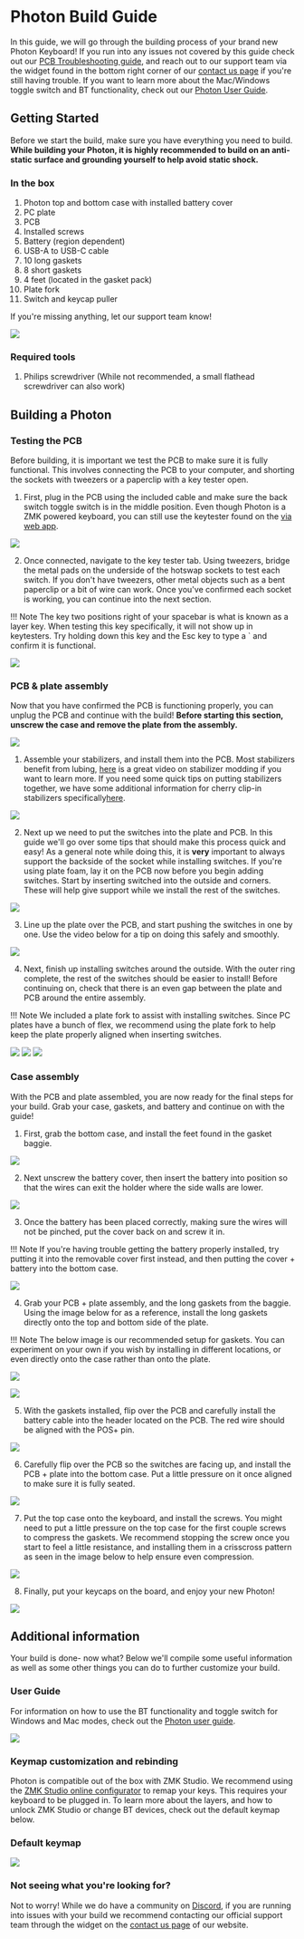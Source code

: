 # Photon Build Guide
In this guide, we will go through the building process of your brand new Photon Keyboard! If you run into any issues not covered by this guide check out our [PCB Troubleshooting guide](https://docs.cannonkeys.com/troubleshooting/), and reach out to our support team via the widget found in the bottom right corner of our [contact us page](https://cannonkeys.com/pages/contact-us) if you're still having trouble. If you want to learn more about the Mac/Windows toggle switch and BT functionality, check out our [Photon User Guide](https://docs.cannonkeys.com/photon-user-guide).

## Getting Started

Before we start the build, make sure you have everything you need to build. **While building your Photon, it is highly recommended to build on an anti-static surface and grounding yourself to help avoid static shock.**

### In the box

 1. Photon top and bottom case with installed battery cover
 2. PC plate
 3. PCB
 4. Installed screws
 5. Battery (region dependent)
 6. USB-A to USB-C cable
 7. 10 long gaskets
 8. 8 short gaskets
 9. 4 feet (located in the gasket pack)
 10. Plate fork
 11. Switch and keycap puller  

If you're missing anything, let our support team know!

![](images/photon/01-photon-included.jpg)

### Required tools

1. Philips screwdriver (While not recommended, a small flathead screwdriver can also work)

## Building a Photon

### Testing the PCB
Before building, it is important we test the PCB to make sure it is fully functional. This involves connecting the PCB to your computer, and shorting the sockets with tweezers or a paperclip with a key tester open.

1. First, plug in the PCB using the included cable and make sure the back switch toggle switch is in the middle position. Even though Photon is a ZMK powered keyboard, you can still use the keytester found on the [via web app](https://www.usevia.app/test).

![](images/photon/02-plug-in.jpg)

2. Once connected, navigate to the key tester tab. Using tweezers, bridge the metal pads on the underside of the hotswap sockets to test each switch. If you don't have tweezers, other metal objects such as a bent paperclip or a bit of wire can work. Once you've confirmed each socket is working, you can continue into the next section.

!!! Note The key two positions right of your spacebar is what is known as a layer key. When testing this key specifically, it will not show up in keytesters. Try holding down this key and the Esc key to type a ` and confirm it is functional.

![](images/photon/03-test-pcb.jpg)

### PCB & plate assembly

Now that you have confirmed the PCB is functioning properly, you can unplug the PCB and continue with the build! **Before starting this section, unscrew the case and remove the plate from the assembly.**

![](images/photon/04-disassemble.jpg)

1. Assemble your stabilizers, and install them into the PCB. Most stabilizers benefit from lubing,  [here](https://youtu.be/usNx1_d0HbQ?si=Rg8IWjJyQiyCb8HA) is a great video on stabilizer modding if you want to learn more. If you need some quick tips on putting stabilizers together, we have some additional information for cherry clip-in stabilizers specifically[here](https://docs.cannonkeys.com/bakeneko/#preparing-your-stabilizers).

![](images/photon/05-stabs-installed.jpg)

2. Next up we need to put the switches into the plate and PCB. In this guide we'll go over some tips that should make this process quick and easy! As a general note while doing this, it is **very** important to always support the backside of the socket while installing switches. If you're using plate foam, lay it on the PCB now before you begin adding switches.
Start by inserting switched into the outside and corners. These will help give support while we install the rest of the switches.

![](images/photon/06-install-outside.jpg)

3. Line up the plate over the PCB, and start pushing the switches in one by one. Use the video below for a tip on doing this safely and smoothly.

![](images/photon/07-install-switch.gif)

4. Next, finish up installing switches around the outside. With the outer ring complete, the rest of the switches should be easier to install! Before continuing on, check that there is an even gap between the plate and PCB around the entire assembly.

!!! Note We included a plate fork to assist with installing switches. Since PC plates have a bunch of flex, we recommend using the plate fork to help keep the plate properly aligned when inserting switches.

![](images/photon/08-fork-use.jpg)
![](images/photon/09-side-build.jpg)
![](images/photon/10-all-switches-installed.jpg)

### Case assembly

With the PCB and plate assembled, you are now ready for the final steps for your build. Grab your case, gaskets, and battery and continue on with the guide!

1. First, grab the bottom case, and install the feet found in the gasket baggie. 

![](images/photon/11-feet.jpg)

2. Next unscrew the battery cover, then insert the battery into position so that the wires can exit the holder where the side walls are lower.

![](images/photon/12-battery-install.jpg)

3. Once the battery has been placed correctly, making sure the wires will not be pinched, put the cover back on and screw it in.

!!! Note If you're having trouble getting the battery properly installed, try putting it into the removable cover first instead, and then putting the cover + battery into the bottom case.

![](images/photon/13-cover-install)

4. Grab your PCB + plate assembly, and the long gaskets from the baggie. Using the image below for as a reference, install the long gaskets directly onto the top and bottom side of the plate.

!!! Note The below image is our recommended setup for gaskets. You can experiment on your own if you wish by installing in different locations, or even directly onto the case rather than onto the plate.

![](images/photon/14-gasket-install-top.jpg)

![](images/photon/15-gasket-install-bot.jpg)

5. With the gaskets installed, flip over the PCB and carefully install the battery cable into the header located on the PCB. The red wire should be aligned with the POS+ pin.

![](images/photon/16-battery-plug.jpg)

6. Carefully flip over the PCB so the switches are facing up, and install the PCB + plate into the bottom case. Put a little pressure on it once aligned to make sure it is fully seated.

![](images/photon/17-install-plate-pcb.jpg)

7. Put the top case onto the keyboard, and install the screws. You might need to put a little pressure on the top case for the first couple screws to compress the gaskets. We recommend stopping the screw once you start to feel a little resistance, and installing them in a crisscross pattern as seen in the image below to help ensure even compression.

![](images/photon/18-screw-case-labeled.jpg)

8. Finally, put your keycaps on the board, and enjoy your new Photon!

![](images/photon/19-caps-done.jpg)

## Additional information
Your build is done- now what? Below we'll compile some useful information as well as some other things you can do to further customize your build.

### User Guide
For information on how to use the BT functionality and toggle switch for Windows and Mac modes, check out the [Photon user guide](https://docs.cannonkeys.com/photon-user-guide/).

![](images/photon/toggle-switch-labeled.jpg)

### Keymap customization and rebinding
Photon is compatible out of the box with ZMK Studio. We recommend using the [ZMK Studio online configurator](https://zmk.studio/) to remap your keys. This requires your keyboard to be plugged in. To learn more about the layers, and how to unlock ZMK Studio or change BT devices, check out the default keymap below.

### Default keymap

![](images/photon/photon-KLE-labeled-split.png)

### Not seeing what you're looking for?
Not to worry! While we do have a community on [Discord](https://discord.com/invite/DKpykqYKAe), if you are running into issues with your build we recommend contacting our official support team through the widget on the [contact us page](https://cannonkeys.com/pages/contact-us) of our website.
